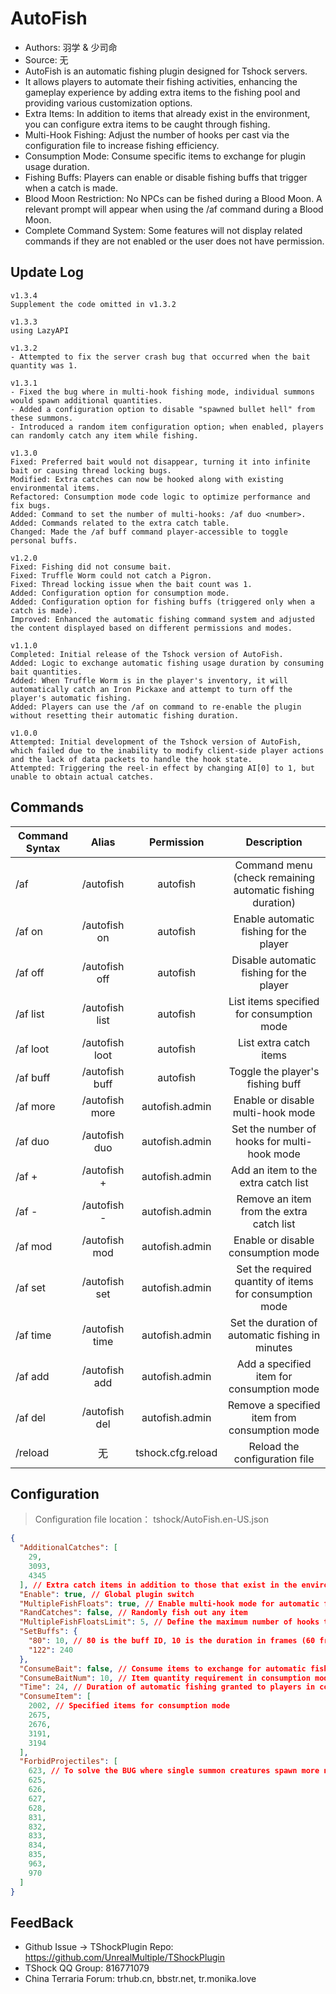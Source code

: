 # AutoFish

- Authors: 羽学 & 少司命
- Source: 无
- AutoFish is an automatic fishing plugin designed for Tshock servers. 
- It allows players to automate their fishing activities, enhancing the gameplay experience by adding extra items to the fishing pool and providing various customization options.
- Extra Items: In addition to items that already exist in the environment, you can configure extra items to be caught through fishing.
- Multi-Hook Fishing: Adjust the number of hooks per cast via the configuration file to increase fishing efficiency.
- Consumption Mode: Consume specific items to exchange for plugin usage duration.
- Fishing Buffs: Players can enable or disable fishing buffs that trigger when a catch is made.
- Blood Moon Restriction: No NPCs can be fished during a Blood Moon. A relevant prompt will appear when using the /af command during a Blood Moon.
- Complete Command System: Some features will not display related commands if they are not enabled or the user does not have permission.

## Update Log

```
v1.3.4
Supplement the code omitted in v1.3.2

v1.3.3
using LazyAPI

v1.3.2
- Attempted to fix the server crash bug that occurred when the bait quantity was 1.

v1.3.1
- Fixed the bug where in multi-hook fishing mode, individual summons would spawn additional quantities.
- Added a configuration option to disable "spawned bullet hell" from these summons.
- Introduced a random item configuration option; when enabled, players can randomly catch any item while fishing.

v1.3.0
Fixed: Preferred bait would not disappear, turning it into infinite bait or causing thread locking bugs.
Modified: Extra catches can now be hooked along with existing environmental items.
Refactored: Consumption mode code logic to optimize performance and fix bugs.
Added: Command to set the number of multi-hooks: /af duo <number>.
Added: Commands related to the extra catch table.
Changed: Made the /af buff command player-accessible to toggle personal buffs.

v1.2.0
Fixed: Fishing did not consume bait.
Fixed: Truffle Worm could not catch a Pigron.
Fixed: Thread locking issue when the bait count was 1.
Added: Configuration option for consumption mode.
Added: Configuration option for fishing buffs (triggered only when a catch is made).
Improved: Enhanced the automatic fishing command system and adjusted the content displayed based on different permissions and modes.

v1.1.0
Completed: Initial release of the Tshock version of AutoFish.
Added: Logic to exchange automatic fishing usage duration by consuming bait quantities.
Added: When Truffle Worm is in the player's inventory, it will automatically catch an Iron Pickaxe and attempt to turn off the player's automatic fishing.
Added: Players can use the /af on command to re-enable the plugin without resetting their automatic fishing duration.

v1.0.0
Attempted: Initial development of the Tshock version of AutoFish, which failed due to the inability to modify client-side player actions and the lack of data packets to handle the hook state.
Attempted: Triggering the reel-in effect by changing AI[0] to 1, but unable to obtain actual catches.

```

## Commands

| Command Syntax	                             | Alias  |       Permission       |                   Description                   |
| -------------------------------- | :---: | :--------------: | :--------------------------------------: |
| /af  |  /autofish  |   autofish    |    Command menu (check remaining automatic fishing duration)    |
| /af on  |  /autofish on  |   autofish    |    Enable automatic fishing for the player    |
| /af off  |  /autofish off  |   autofish    |    Disable automatic fishing for the player    |
| /af list  |  /autofish list  |   autofish    |    List items specified for consumption mode    |
| /af loot  |  /autofish loot  |   autofish    |    List extra catch items   |
| /af buff  |  /autofish buff  |   autofish    |    Toggle the player's fishing buff    |
| /af more  |  /autofish more  |   autofish.admin    |    Enable or disable multi-hook mode   |
| /af duo <number>  | /autofish duo |   autofish.admin    |    Set the number of hooks for multi-hook mode   |
| /af + <item name>  | /autofish + <item name> |   autofish.admin    |    Add an item to the extra catch list   |
| /af - <item name>  |  /autofish - <item name>  |   autofish.admin    |    Remove an item from the extra catch list   |
| /af mod  |  /autofish mod |   autofish.admin    |    Enable or disable consumption mode   |
| /af set <number> |  /autofish set <number> |   autofish.admin    |    Set the required quantity of items for consumption mode    |
| /af time <number>  |  /autofish time <minute> |   autofish.admin    |    Set the duration of automatic fishing in minutes    |
| /af add <item name>  |  /autofish add <item name> |   autofish.admin    |    Add a specified item for consumption mode    |
| /af del <item name>  |  /autofish del <item name> |   autofish.admin    |    Remove a specified item from consumption mode    |
| /reload  | 无 |   tshock.cfg.reload    |    Reload the configuration file    |

## Configuration
> Configuration file location： tshock/AutoFish.en-US.json
```json
{
  "AdditionalCatches": [
    29,
    3093,
    4345
  ], // Extra catch items in addition to those that exist in the environment
  "Enable": true, // Global plugin switch
  "MultipleFishFloats": true, // Enable multi-hook mode for automatic fishing to increase efficiency
  "RandCatches": false, // Randomly fish out any item
  "MultipleFishFloatsLimit": 5, // Define the maximum number of hooks that can fish simultaneously
  "SetBuffs": {
    "80": 10, // 80 is the buff ID, 10 is the duration in frames (60 frames = 1 second)
    "122": 240
  },
  "ConsumeBait": false, // Consume items to exchange for automatic fishing usage duration
  "ConsumeBaitNum": 10, // Item quantity requirement in consumption mode (e.g., 6 of item A + 4 of item B = 10)
  "Time": 24, // Duration of automatic fishing granted to players in consumption mode, in minutes
  "ConsumeItem": [
    2002, // Specified items for consumption mode
    2675,
    2676,
    3191,
    3194
  ],
  "ForbidProjectiles": [
    623, // To solve the BUG where single summon creatures spawn more numbers under multi-hook mode
    625,
    626,
    627,
    628,
    831,
    832,
    833,
    834,
    835,
    963,
    970
  ]
}
```

## FeedBack
- Github Issue -> TShockPlugin Repo: https://github.com/UnrealMultiple/TShockPlugin
- TShock QQ Group: 816771079
- China Terraria Forum: trhub.cn, bbstr.net, tr.monika.love
